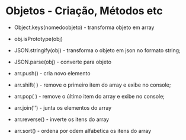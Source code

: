 
# Objetos - Criação, Métodos etc

* Object.keys(nomedoobjeto) - transforma objeto em array
* obj.isPrototype(obj)

* JSON.stringify(obj) - transforma o objeto em json no formato string;
* JSON.parse(obj) - converte para objeto

* arr.push() - cria novo elemento
* arr.shift( ) -  remove o primeiro item do array e exibe no console;
* arr.pop( ) -  remove o último item do array e exibe no console;
* arr.join('') - junta os elementos do array
* arr.reverse() - inverte os itens do array
* arr.sort() - ordena por odem alfabetica os itens do array
